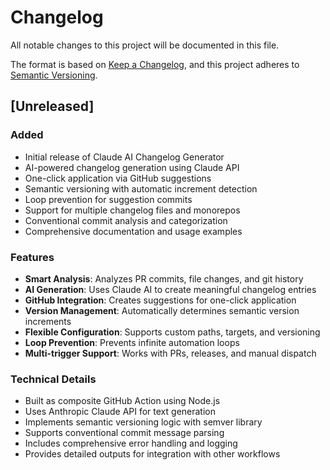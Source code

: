 # Changelog

All notable changes to this project will be documented in this file.

The format is based on [Keep a Changelog](https://keepachangelog.com/en/1.0.0/),
and this project adheres to [Semantic Versioning](https://semver.org/spec/v2.0.0.html).

## [Unreleased]

### Added

- Initial release of Claude AI Changelog Generator
- AI-powered changelog generation using Claude API
- One-click application via GitHub suggestions
- Semantic versioning with automatic increment detection
- Loop prevention for suggestion commits
- Support for multiple changelog files and monorepos
- Conventional commit analysis and categorization
- Comprehensive documentation and usage examples

### Features

- **Smart Analysis**: Analyzes PR commits, file changes, and git history
- **AI Generation**: Uses Claude AI to create meaningful changelog entries
- **GitHub Integration**: Creates suggestions for one-click application
- **Version Management**: Automatically determines semantic version increments
- **Flexible Configuration**: Supports custom paths, targets, and versioning
- **Loop Prevention**: Prevents infinite automation loops
- **Multi-trigger Support**: Works with PRs, releases, and manual dispatch

### Technical Details

- Built as composite GitHub Action using Node.js
- Uses Anthropic Claude API for text generation
- Implements semantic versioning logic with semver library
- Supports conventional commit message parsing
- Includes comprehensive error handling and logging
- Provides detailed outputs for integration with other workflows

<!-- AI_APPEND_HERE -->

<!-- Updated for AI processing at 2025-08-15T17:51:45.399Z -->
